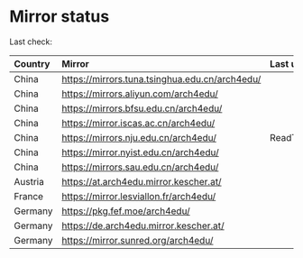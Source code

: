 <script src="./time.js"></script>
# Mirror status
Last check: <script type="text/javascript">localize(1699712070.1246808);</script>

|Country|Mirror|Last update|
|:------|:-----|:----------|
|China|https://mirrors.tuna.tsinghua.edu.cn/arch4edu/|<script type="text/javascript">localize(1699641213);</script>|
|China|https://mirrors.aliyun.com/arch4edu/|<script type="text/javascript">localize(1699641213);</script>|
|China|https://mirrors.bfsu.edu.cn/arch4edu/|<script type="text/javascript">localize(1699641213);</script>|
|China|https://mirror.iscas.ac.cn/arch4edu/|<script type="text/javascript">localize(1699641213);</script>|
|China|https://mirrors.nju.edu.cn/arch4edu/|ReadTimeout|
|China|https://mirror.nyist.edu.cn/arch4edu/|<script type="text/javascript">localize(1699641213);</script>|
|China|https://mirrors.sau.edu.cn/arch4edu/|<script type="text/javascript">localize(1699641213);</script>|
|Austria|https://at.arch4edu.mirror.kescher.at/|<script type="text/javascript">localize(1699641213);</script>|
|France|https://mirror.lesviallon.fr/arch4edu/|<script type="text/javascript">localize(1699641213);</script>|
|Germany|https://pkg.fef.moe/arch4edu/|<script type="text/javascript">localize(1699641213);</script>|
|Germany|https://de.arch4edu.mirror.kescher.at/|<script type="text/javascript">localize(1699641213);</script>|
|Germany|https://mirror.sunred.org/arch4edu/|<script type="text/javascript">localize(1699641213);</script>|

<script src="./tablefilter/tablefilter.js"></script>
<script src="./table.js"></script>